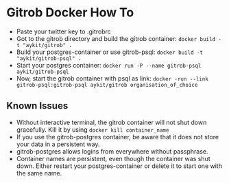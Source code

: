 Gitrob Docker How To
====================

* Paste your twitter key to .gitrobrc
* Got to the gitrob directory and build the gitrob container:
  `docker build -t "aykit/gitrob" .`
* Build your postgres-container or use gitrob-psql:
  `docker build -t "aykit/gitrob-psql" .`
* Start your postgres container:
  `docker run -P --name gitrob-psql aykit/gitrob-psql`
* Now, start the gitrob container with psql as link:
  `docker -run --link gitrob-psql:gitrob-psql aykit/gitrob organisation_of_choice`


Known Issues
------------

* Without interactive terminal, the gitrob container will not shut down gracefully.
  Kill it by using `docker kill container_name`
* If you use the gitrob-postgres container, be aware that it does not store
  your data in a persistent way.
* gitrob-postgres allows logins from everywhere without passphrase.
* Container names are persistent, even though the container was shut down.
  Either restart your postgres-container or delete it to start one
  with the same name.
